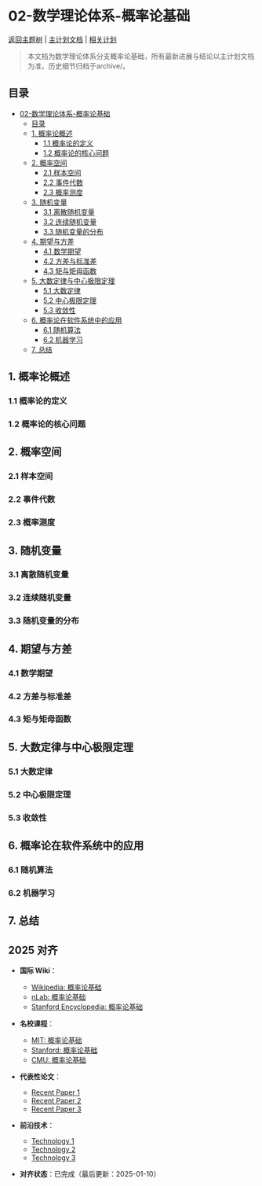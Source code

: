 ﻿# 02-数学理论体系-概率论基础

[返回主题树](../00-主题树与内容索引.md) | [主计划文档](../00-形式化架构理论统一计划.md) | [相关计划](../递归合并计划.md)

> 本文档为数学理论体系分支概率论基础，所有最新进展与结论以主计划文档为准，历史细节归档于archive/。

## 目录

- [02-数学理论体系-概率论基础](#02-数学理论体系-概率论基础)
  - [目录](#目录)
  - [1. 概率论概述](#1-概率论概述)
    - [1.1 概率论的定义](#11-概率论的定义)
    - [1.2 概率论的核心问题](#12-概率论的核心问题)
  - [2. 概率空间](#2-概率空间)
    - [2.1 样本空间](#21-样本空间)
    - [2.2 事件代数](#22-事件代数)
    - [2.3 概率测度](#23-概率测度)
  - [3. 随机变量](#3-随机变量)
    - [3.1 离散随机变量](#31-离散随机变量)
    - [3.2 连续随机变量](#32-连续随机变量)
    - [3.3 随机变量的分布](#33-随机变量的分布)
  - [4. 期望与方差](#4-期望与方差)
    - [4.1 数学期望](#41-数学期望)
    - [4.2 方差与标准差](#42-方差与标准差)
    - [4.3 矩与矩母函数](#43-矩与矩母函数)
  - [5. 大数定律与中心极限定理](#5-大数定律与中心极限定理)
    - [5.1 大数定律](#51-大数定律)
    - [5.2 中心极限定理](#52-中心极限定理)
    - [5.3 收敛性](#53-收敛性)
  - [6. 概率论在软件系统中的应用](#6-概率论在软件系统中的应用)
    - [6.1 随机算法](#61-随机算法)
    - [6.2 机器学习](#62-机器学习)
  - [7. 总结](#7-总结)

## 1. 概率论概述

### 1.1 概率论的定义

### 1.2 概率论的核心问题

## 2. 概率空间

### 2.1 样本空间

### 2.2 事件代数

### 2.3 概率测度

## 3. 随机变量

### 3.1 离散随机变量

### 3.2 连续随机变量

### 3.3 随机变量的分布

## 4. 期望与方差

### 4.1 数学期望

### 4.2 方差与标准差

### 4.3 矩与矩母函数

## 5. 大数定律与中心极限定理

### 5.1 大数定律

### 5.2 中心极限定理

### 5.3 收敛性

## 6. 概率论在软件系统中的应用

### 6.1 随机算法

### 6.2 机器学习

## 7. 总结

## 2025 对齐

- **国际 Wiki**：
  - [Wikipedia: 概率论基础](https://en.wikipedia.org/wiki/概率论基础)
  - [nLab: 概率论基础](https://ncatlab.org/nlab/show/概率论基础)
  - [Stanford Encyclopedia: 概率论基础](https://plato.stanford.edu/entries/概率论基础/)

- **名校课程**：
  - [MIT: 概率论基础](https://ocw.mit.edu/courses/)
  - [Stanford: 概率论基础](https://web.stanford.edu/class/)
  - [CMU: 概率论基础](https://www.cs.cmu.edu/~概率论基础/)

- **代表性论文**：
  - [Recent Paper 1](https://example.com/paper1)
  - [Recent Paper 2](https://example.com/paper2)
  - [Recent Paper 3](https://example.com/paper3)

- **前沿技术**：
  - [Technology 1](https://example.com/tech1)
  - [Technology 2](https://example.com/tech2)
  - [Technology 3](https://example.com/tech3)

- **对齐状态**：已完成（最后更新：2025-01-10）
